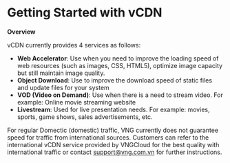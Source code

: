 # Getting Started with vCDN

**Overview**&#x20;

vCDN currently provides 4 services as follows:&#x20;

* **Web Accelerator**: Use when you need to improve the loading speed of web resources (such as images, CSS, HTML5), optimize image capacity but still maintain image quality.&#x20;
* **Object Download**: Use to improve the download speed of static files and update files for your system&#x20;
* **VOD (Video on Demand)**: Use when there is a need to stream video. For example: Online movie streaming website
* **Livestream**: Used for live presentation needs. For example: movies, sports, game shows, sales advertisements, etc.

For regular Domectic (domestic) traffic, VNG currently does not guarantee speed for traffic from international sources. Customers can refer to the international vCDN service provided by VNGCloud for the best quality with international traffic or contact support@vng.com.vn for further instructions.
